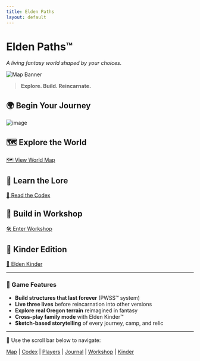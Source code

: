 ```yaml
---
title: Elden Paths
layout: default
---
```


# Elden Paths™

_A living fantasy world shaped by your choices._

![Map Banner](/assets/banner.jpg)

> **Explore. Build. Reincarnate.**

## 🌍 Begin Your Journey
![image](https://github.com/user-attachments/assets/df7c1a54-867b-4e4d-936d-a8ea7eea479e)

## 🗺 Explore the World
[🗺 View World Map](/maps)

## 📖 Learn the Lore
[📜 Read the Codex](/codex)

## 🧺 Build in Workshop
[🛠️ Enter Workshop](/workshop)

## 🌿 Kinder Edition
[🌱 Elden Kinder](/kinder)

---

### 🧱 Game Features
- **Build structures that last forever** (PWSS™ system)
- **Live three lives** before reincarnation into other versions
- **Explore real Oregon terrain** reimagined in fantasy
- **Cross-play family mode** with Elden Kinder™
- **Sketch-based storytelling** of every journey, camp, and relic

---

🧭 Use the scroll bar below to navigate:

[Map](/maps) | [Codex](/codex) | [Players](/players) | [Journal](/journal) | [Workshop](/workshop) | [Kinder](/kinder)
